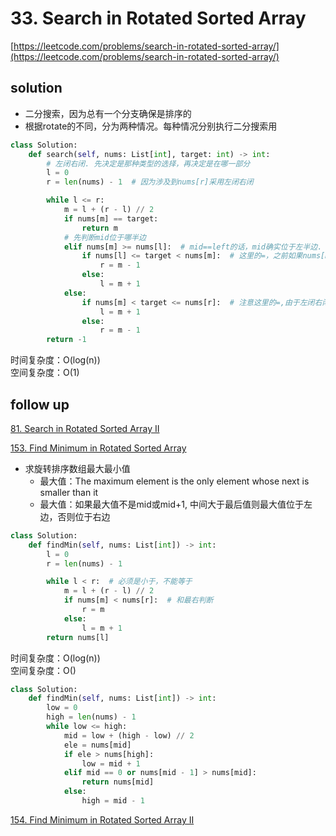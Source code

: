 # 33. Search in Rotated Sorted Array

[https://leetcode.com/problems/search-in-rotated-sorted-array/](https://leetcode.com/problems/search-in-rotated-sorted-array/)

## solution

- 二分搜索，因为总有一个分支确保是排序的
- 根据rotate的不同，分为两种情况。每种情况分别执行二分搜索用

```python
class Solution:
    def search(self, nums: List[int], target: int) -> int:
        # 左闭右闭. 先决定是那种类型的选择，再决定是在哪一部分
        l = 0
        r = len(nums) - 1  # 因为涉及到nums[r]采用左闭右闭

        while l <= r:
            m = l + (r - l) // 2
            if nums[m] == target:
                return m
            # 先判断mid位于哪半边
            elif nums[m] >= nums[l]:  # mid==left的话，mid确实位于左半边. 这里的=必须与左边判断，如果nums=[3, 1],target=1的话
                if nums[l] <= target < nums[m]:  # 这里的=，之前如果nums[mid]==target已返回，因此二者不可能相等，但是可能等于左边界
                    r = m - 1
                else:
                    l = m + 1
            else:
                if nums[m] < target <= nums[r]:  # 注意这里的=,由于左闭右闭, 因此上面和这里都有=，mid没有是因为最前面等于已返回
                    l = m + 1
                else:
                    r = m - 1
        return -1
```

时间复杂度：O(log(n)) <br>
空间复杂度：O(1)

## follow up

[81. Search in Rotated Sorted Array II](./81.%20Search%20in%20Rotated%20Sorted%20Array%20II.md)

[153. Find Minimum in Rotated Sorted Array](https://leetcode.com/problems/find-minimum-in-rotated-sorted-array/)

- 求旋转排序数组最大最小值
  - 最大值：The maximum element is the only element whose next is smaller than it
  - 最大值：如果最大值不是mid或mid+1, 中间大于最后值则最大值位于左边，否则位于右边

```python
class Solution:
    def findMin(self, nums: List[int]) -> int:
        l = 0
        r = len(nums) - 1

        while l < r:  # 必须是小于，不能等于
            m = l + (r - l) // 2
            if nums[m] < nums[r]:  # 和最右判断
                r = m
            else:
                l = m + 1
        return nums[l]
```

时间复杂度：O(log(n)) <br>
空间复杂度：O()

```python
class Solution:
    def findMin(self, nums: List[int]) -> int:
        low = 0
        high = len(nums) - 1
        while low <= high:
            mid = low + (high - low) // 2
            ele = nums[mid]
            if ele > nums[high]:
                low = mid + 1
            elif mid == 0 or nums[mid - 1] > nums[mid]:
                return nums[mid]
            else:
                high = mid - 1
```

[154. Find Minimum in Rotated Sorted Array II](https://leetcode.com/problems/find-minimum-in-rotated-sorted-array-ii/)

```python

```
